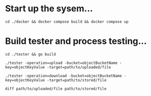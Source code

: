 # Start up the sysem...
```
cd ./docker && docker compose build && docker compose up
```

# Build tester and process testing...
```
cd ./tester && go build
```

```
./tester -operation=upload -bucket=objectBucketName -key=objectKeyValue -target=path/to/uploaded/file
```

```
./tester -operation=download -bucket=objectBucketName -key=objectKeyValue -target=path/to/stored/file
```

```
diff path/to/uploaded/file path/to/stored/file
```